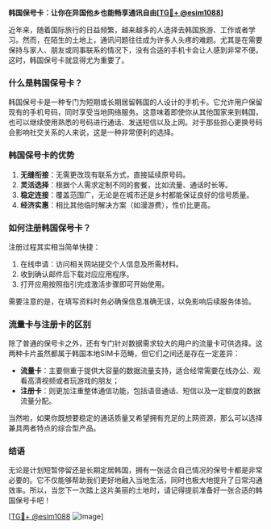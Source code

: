 **韩国保号卡：让你在异国他乡也能畅享通讯自由[[TG💪+ @esim1088](https://t.me/s/esim1088)]**

近年来，随着国际旅行的日益频繁，越来越多的人选择去韩国旅游、工作或者学习。然而，在陌生的土地上，通讯问题往往成为许多人头疼的难题。尤其是在需要保持与家人、朋友或同事联系的情况下，没有合适的手机卡会让人感到非常不便。这时，韩国保号卡就显得尤为重要了。

### 什么是韩国保号卡？

韩国保号卡是一种专门为短期或长期居留韩国的人设计的手机卡。它允许用户保留现有的手机号码，同时享受当地网络服务。这意味着即使你从其他国家来到韩国，也可以继续使用熟悉的号码进行通话、发送短信以及上网。对于那些担心更换号码会影响社交关系的人来说，这是一种非常便利的选择。

### 韩国保号卡的优势

1. **无缝衔接**：无需更改现有联系方式，直接延续原号码。
2. **灵活选择**：根据个人需求定制不同的套餐，比如流量、通话时长等。
3. **稳定连接**：覆盖范围广，无论是在城市还是乡村都能保证良好的信号质量。
4. **经济实惠**：相比其他临时解决方案（如漫游费），性价比更高。

### 如何注册韩国保号卡？

注册过程其实相当简单快捷：

1. 在线申请：访问相关网站提交个人信息及所需材料。
2. 收到确认邮件后下载对应应用程序。
3. 打开应用按照指引完成激活步骤即可开始使用。

需要注意的是，在填写资料时务必确保信息准确无误，以免影响后续服务体验。

### 流量卡与注册卡的区别

除了普通的保号卡之外，还有专门针对数据需求较大的用户的流量卡可供选择。这两种卡片虽然都属于韩国本地SIM卡范畴，但它们之间还是存在一定差异：

- **流量卡**：主要侧重于提供大容量的数据流量支持，适合经常需要在线办公、观看高清视频或者玩游戏的朋友；
- **注册卡**：则更加注重整体通信功能，包括语音通话、短信以及一定额度的数据流量分配。

当然啦，如果你既想要稳定的通话质量又希望拥有充足的上网资源，那么可以选择兼具两者特点的综合型产品。

### 结语

无论是计划短暂停留还是长期定居韩国，拥有一张适合自己情况的保号卡都是非常必要的。它不仅能够帮助我们更好地融入当地生活，同时也极大地提升了日常沟通效率。所以，当您下一次踏上这片美丽的土地时，请记得提前准备好一张合适的韩国保号卡吧！

[[TG💪+ @esim1088](https://t.me/s/esim1088) ![Image](https://i.postimg.cc/4NQfJmqS/Snipaste-2025-05-13-00-14-12.png)]